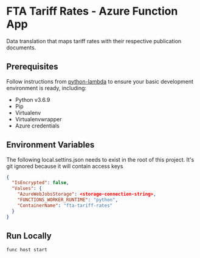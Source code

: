 # FTA Tariff Rates - Azure Function App

Data translation that maps tariff rates with their respective publication documents.

## Prerequisites

Follow instructions from [python-lambda](https://github.com/nficano/python-lambda) to ensure your basic development environment is ready,
including:

* Python v3.6.9
* Pip
* Virtualenv
* Virtualenvwrapper
* Azure credentials

## Environment Variables

The following local.settins.json needs to exist in the root of this project.
It's git ignored because it will contain access keys

```json
{
  "IsEncrypted": false,
  "Values": {
    "AzureWebJobsStorage": <storage-connection-string>,
    "FUNCTIONS_WORKER_RUNTIME": "python",
    "ContainerName": "fta-tariff-rates"
  }
}

```

## Run Locally

  `func host start`

